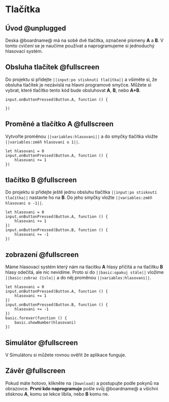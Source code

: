# Tlačítka

## Úvod @unplugged

Deska @boardname@ má na sobě dvě tlačítka, označené písmeny **A** a **B**. V tomto cvičení se je naučíme používat a naprogramujeme si jednoduchý hlasovací systém.

## Obsluha tlačítek @fullscreen

Do projektu si přidejte `||input:po stisknutí tlačítka||` a všiměte si, že obsluha tlačítek je nezávislá na hlavní programové smyčce.
Můžete si vybrat, které tlačítko tento kód bude obsluhovat **A**, **B**, nebo **A+B**.

```blocks
input.onButtonPressed(Button.A, function () {
	
})
```

## Proměné a tlačítko A @fullscreen

Vytvořte proměnou `||variables:hlasovani||` a do smyčky tlačítka vložte `||variables:změň hlasovani o 1||`.

```blocks
let hlasovani = 0
input.onButtonPressed(Button.A, function () {
    hlasovani += 1
})
```

## tlačítko B @fullscreen

Do projektu si přidejte ještě jednu obsluhu tlačítka `||input:po stisknutí tlačítka||` nastavte ho na **B**.
Do jeho smyčky vložte `||variables:změň hlasovani o -1||`.

```blocks
let hlasovani = 0
input.onButtonPressed(Button.A, function () {
    hlasovani += 1
})
input.onButtonPressed(Button.B, function () {
    hlasovani += -1
})
```

## zobrazení @fullscreen
Máme hlasovací systém který nám na tlacitku **A** hlasy přičítá a na tlačítku **B** hlasy odečítá, ale nic nevidíme.
Proto si do `||basic:opakuj stále||` vložíme `||basic:zobraz číslo||` a do něj proměnou `||variables:hlasovani||`.

```blocks
let hlasovani = 0
input.onButtonPressed(Button.A, function () {
    hlasovani += 1
})
input.onButtonPressed(Button.B, function () {
    hlasovani += -1
})
basic.forever(function () {
    basic.showNumber(hlasovani)
})
```

## Simulátor @fullscreen

V Simulátoru si můžete rovnou ověřit že aplikace funguje.

## Závěr @fullscreen

Pokud máte hotovo, klikněte na `|Download|` a postupujte podle pokynů na obrazovce.
**První kdo naprogramuje** pošle svůj @boardname@ a všichni stisknou **A**, komu se lekce líbila, nebo **B** komu ne.